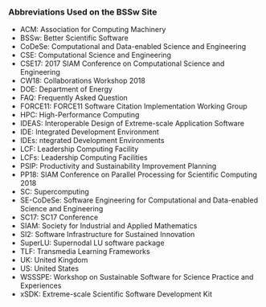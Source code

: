 ### Abbreviations Used on the BSSw Site


- ACM: Association for Computing Machinery
- BSSw: Better Scientific Software
- CoDeSe: Computational and Data-enabled Science and Engineering
- CSE: Computational Science and Engineering
- CSE17: 2017 SIAM Conference on Computational Science and Engineering
- CW18: Collaborations Workshop 2018
- DOE: Department of Energy
- FAQ: Frequently Asked Question
- FORCE11: FORCE11 Software Citation Implementation Working Group
- HPC: High-Performance Computing
- IDEAS: Interoperable Design of Extreme-scale Application Software
- IDE: Integrated Development Environment
- IDEs: ntegrated Development Environments
- LCF: Leadership Computing Facility
- LCFs: Leadership Computing Facilities
- PSIP: Productivity and Sustainability Improvement Planning
- PP18: SIAM Conference on Parallel Processing for Scientific Computing 2018
- SC: Supercomputing
- SE-CoDeSe: Software Engineering for Computational and Data-enabled Science and Engineering
- SC17: SC17 Conference
- SIAM: Society for Industrial and Applied Mathematics
- SI2: Software Infrastructure for Sustained Innovation
- SuperLU: Supernodal LU software package
- TLF: Transmedia Learning Frameworks
- UK: United Kingdom
- US: United States
- WSSSPE: Workshop on Sustainable Software for Science Practice and Experiences
- xSDK: Extreme-scale Scientific Software Development Kit

<!--
Publish: no
--!>
